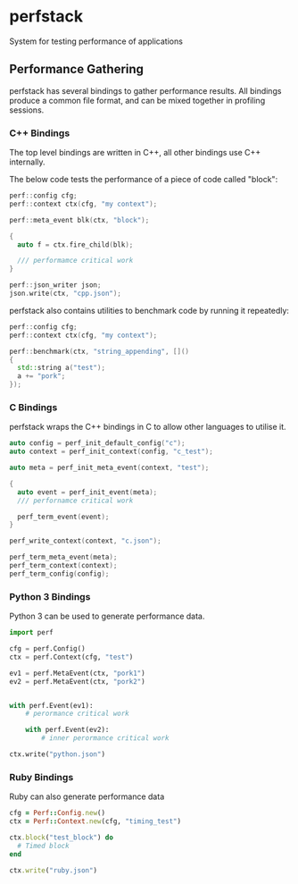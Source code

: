 perfstack
=========

System for testing performance of applications

Performance Gathering
---------------------

perfstack has several bindings to gather performance results. All bindings produce a common file format,
and can be mixed together in profiling sessions.

### C++ Bindings
The top level bindings are written in C++, all other bindings use C++ internally.

The below code tests the performance of a piece of code called "block":

```cpp
perf::config cfg;
perf::context ctx(cfg, "my context");

perf::meta_event blk(ctx, "block");

{
  auto f = ctx.fire_child(blk);

  /// performamce critical work
}

perf::json_writer json;
json.write(ctx, "cpp.json");
```

perfstack also contains utilities to benchmark code by running it repeatedly:

```cpp
perf::config cfg;
perf::context ctx(cfg, "my context");

perf::benchmark(ctx, "string_appending", []()
{
  std::string a("test");
  a += "pork";
});
```

### C Bindings

perfstack wraps the C++ bindings in C to allow other languages to utilise it.

```c
auto config = perf_init_default_config("c");
auto context = perf_init_context(config, "c_test");

auto meta = perf_init_meta_event(context, "test");

{
  auto event = perf_init_event(meta);
  /// perfornamce critical work

  perf_term_event(event);
}

perf_write_context(context, "c.json");

perf_term_meta_event(meta);
perf_term_context(context);
perf_term_config(config);
```

### Python 3 Bindings

Python 3 can be used to generate performance data.

```python
import perf

cfg = perf.Config()
ctx = perf.Context(cfg, "test")

ev1 = perf.MetaEvent(ctx, "pork1")
ev2 = perf.MetaEvent(ctx, "pork2")


with perf.Event(ev1):
    # perormance critical work

    with perf.Event(ev2):
        # inner perormance critical work

ctx.write("python.json")
```

### Ruby Bindings

Ruby can also generate performance data

```ruby
cfg = Perf::Config.new()
ctx = Perf::Context.new(cfg, "timing_test")

ctx.block("test_block") do
  # Timed block
end

ctx.write("ruby.json")
```
